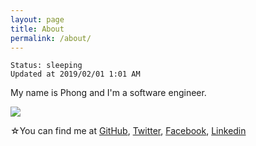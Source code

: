 ```yaml
---
layout: page
title: About
permalink: /about/
---
```

```
Status: sleeping
Updated at 2019/02/01 1:01 AM
```

My name is Phong and I'm a software engineer.

![](https://scontent-nrt1-1.xx.fbcdn.net/v/t31.0-8/15590988_1435033236508919_7495101350054559280_o.jpg?_nc_cat=101&_nc_ht=scontent-nrt1-1.xx&oh=1f308b6d0de107095fbdf314f14806d2&oe=5D2F57E1)

☆You can find me at [GitHub](https://github.com/phonginx), [Twitter](https://twitter.com/phonginx), [Facebook](https://www.facebook.com/phonginx), [Linkedin](https://www.linkedin.com/in/nguyenhaiphong/)
